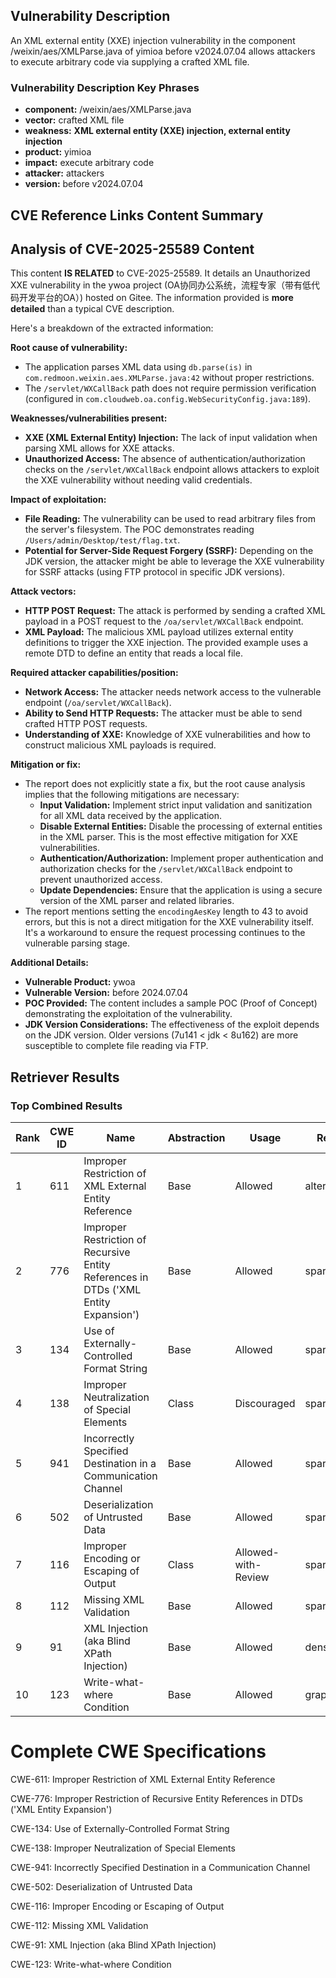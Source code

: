 ## Vulnerability Description
An XML external entity (XXE) injection vulnerability in the component /weixin/aes/XMLParse.java of yimioa before v2024.07.04 allows attackers to execute arbitrary code via supplying a crafted XML file.

### Vulnerability Description Key Phrases
- **component:** /weixin/aes/XMLParse.java
- **vector:** crafted XML file
- **weakness:** **XML external entity (XXE) injection, external entity injection**
- **product:** yimioa
- **impact:** execute arbitrary code
- **attacker:** attackers
- **version:** before v2024.07.04

## CVE Reference Links Content Summary
## Analysis of CVE-2025-25589 Content

This content **IS RELATED** to CVE-2025-25589. It details an Unauthorized XXE vulnerability in the ywoa project (OA协同办公系统，流程专家（带有低代码开发平台的OA）) hosted on Gitee. The information provided is **more detailed** than a typical CVE description.

Here's a breakdown of the extracted information:

**Root cause of vulnerability:**

*   The application parses XML data using `db.parse(is)` in `com.redmoon.weixin.aes.XMLParse.java:42` without proper restrictions.
*   The `/servlet/WXCallBack` path does not require permission verification (configured in `com.cloudweb.oa.config.WebSecurityConfig.java:189`).

**Weaknesses/vulnerabilities present:**

*   **XXE (XML External Entity) Injection:**  The lack of input validation when parsing XML allows for XXE attacks.
*   **Unauthorized Access:** The absence of authentication/authorization checks on the `/servlet/WXCallBack` endpoint allows attackers to exploit the XXE vulnerability without needing valid credentials.

**Impact of exploitation:**

*   **File Reading:**  The vulnerability can be used to read arbitrary files from the server's filesystem. The POC demonstrates reading `/Users/admin/Desktop/test/flag.txt`.
*   **Potential for Server-Side Request Forgery (SSRF):**  Depending on the JDK version, the attacker might be able to leverage the XXE vulnerability for SSRF attacks (using FTP protocol in specific JDK versions).

**Attack vectors:**

*   **HTTP POST Request:** The attack is performed by sending a crafted XML payload in a POST request to the `/oa/servlet/WXCallBack` endpoint.
*   **XML Payload:** The malicious XML payload utilizes external entity definitions to trigger the XXE injection.  The provided example uses a remote DTD to define an entity that reads a local file.

**Required attacker capabilities/position:**

*   **Network Access:** The attacker needs network access to the vulnerable endpoint (`/oa/servlet/WXCallBack`).
*   **Ability to Send HTTP Requests:** The attacker must be able to send crafted HTTP POST requests.
*   **Understanding of XXE:**  Knowledge of XXE vulnerabilities and how to construct malicious XML payloads is required.

**Mitigation or fix:**

*   The report does not explicitly state a fix, but the root cause analysis implies that the following mitigations are necessary:
    *   **Input Validation:** Implement strict input validation and sanitization for all XML data received by the application.
    *   **Disable External Entities:** Disable the processing of external entities in the XML parser.  This is the most effective mitigation for XXE vulnerabilities.
    *   **Authentication/Authorization:** Implement proper authentication and authorization checks for the `/servlet/WXCallBack` endpoint to prevent unauthorized access.
    *   **Update Dependencies:** Ensure that the application is using a secure version of the XML parser and related libraries.
*   The report mentions setting the `encodingAesKey` length to 43 to avoid errors, but this is not a direct mitigation for the XXE vulnerability itself. It's a workaround to ensure the request processing continues to the vulnerable parsing stage.

**Additional Details:**

*   **Vulnerable Product:** ywoa
*   **Vulnerable Version:** before 2024.07.04
*   **POC Provided:** The content includes a sample POC (Proof of Concept) demonstrating the exploitation of the vulnerability.
*   **JDK Version Considerations:** The effectiveness of the exploit depends on the JDK version.  Older versions (7u141 < jdk < 8u162) are more susceptible to complete file reading via FTP.

## Retriever Results

### Top Combined Results

| Rank | CWE ID | Name | Abstraction | Usage  | Retrievers | Individual Scores |
|------|--------|------|-------------|-------|------------|-------------------|
| 1 | 611 | Improper Restriction of XML External Entity Reference | Base | Allowed | alternate_terms | 0.800 |
| 2 | 776 | Improper Restriction of Recursive Entity References in DTDs ('XML Entity Expansion') | Base | Allowed | sparse | 0.183 |
| 3 | 134 | Use of Externally-Controlled Format String | Base | Allowed | sparse | 0.160 |
| 4 | 138 | Improper Neutralization of Special Elements | Class | Discouraged | sparse | 0.159 |
| 5 | 941 | Incorrectly Specified Destination in a Communication Channel | Base | Allowed | sparse | 0.153 |
| 6 | 502 | Deserialization of Untrusted Data | Base | Allowed | sparse | 0.144 |
| 7 | 116 | Improper Encoding or Escaping of Output | Class | Allowed-with-Review | sparse | 0.140 |
| 8 | 112 | Missing XML Validation | Base | Allowed | sparse | 0.138 |
| 9 | 91 | XML Injection (aka Blind XPath Injection) | Base | Allowed | dense | 0.621 |
| 10 | 123 | Write-what-where Condition | Base | Allowed | graph | 0.002 |



# Complete CWE Specifications

CWE-611: Improper Restriction of XML External Entity Reference

CWE-776: Improper Restriction of Recursive Entity References in DTDs ('XML Entity Expansion')

CWE-134: Use of Externally-Controlled Format String

CWE-138: Improper Neutralization of Special Elements

CWE-941: Incorrectly Specified Destination in a Communication Channel

CWE-502: Deserialization of Untrusted Data

CWE-116: Improper Encoding or Escaping of Output

CWE-112: Missing XML Validation

CWE-91: XML Injection (aka Blind XPath Injection)

CWE-123: Write-what-where Condition